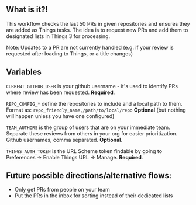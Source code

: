 ## What is it?!

This workflow checks the last 50 PRs in given repositories and ensures they are added as Things tasks.  The idea is to request new PRs and add them to designated lists in Things 3 for processing.

Note: Updates to a PR are not currently handled (e.g. if your review is requested after loading to Things, or a title changes)

## Variables

`CURRENT_GITHUB_USER` is your github username - it's used to identify PRs where review has been requested.  **Required**.

`REPO_CONFIG_*` define the repositories to include and a local path to them. Format as:
`repo_friendly_name,/path/to/local/repo` **Optional** (but nothing will happen unless you have one configured)

`TEAM_AUTHORS` is the group of users that are on your immediate team. Separate these reviews from others in your org for easier prioritization. Github usernames, comma separated.  **Optional**.

`THINGS_AUTH_TOKEN` is the URL Scheme token findable by going to Preferences -> Enable Things URL -> Manage.  **Required**.

## Future possible directions/alternative flows:

- Only get PRs from people on your team
- Put the PRs in the inbox for sorting instead of their dedicated lists

